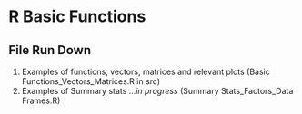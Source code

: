 # R Basic Functions

## File Run Down
1. Examples of functions, vectors, matrices and relevant plots (Basic Functions_Vectors_Matrices.R in src)
2. Examples of Summary stats ...*in progress* (Summary Stats_Factors_Data Frames.R)